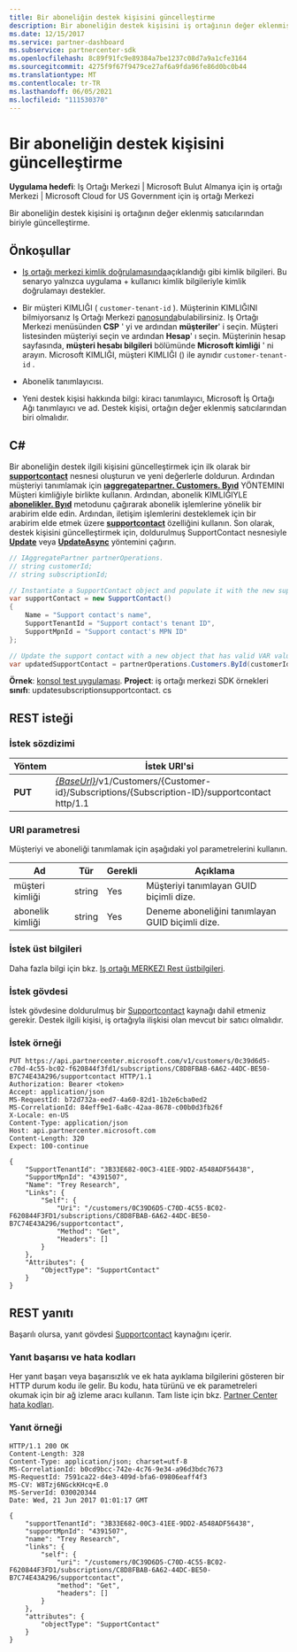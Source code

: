```yaml
---
title: Bir aboneliğin destek kişisini güncelleştirme
description: Bir aboneliğin destek kişisini iş ortağının değer eklenmiş satıcılarından biriyle güncelleştirme.
ms.date: 12/15/2017
ms.service: partner-dashboard
ms.subservice: partnercenter-sdk
ms.openlocfilehash: 8c89f91fc9e89384a7be1237c08d7a9a1cfe3164
ms.sourcegitcommit: 4275f9f67f9479ce27af6a9fda96fe86d0bc0b44
ms.translationtype: MT
ms.contentlocale: tr-TR
ms.lasthandoff: 06/05/2021
ms.locfileid: "111530370"
---
```

# <a name="update-a-subscriptions-support-contact"></a>Bir aboneliğin destek kişisini güncelleştirme

**Uygulama hedefi**: Iş Ortağı Merkezi | Microsoft Bulut Almanya için iş ortağı Merkezi | Microsoft Cloud for US Government için iş ortağı Merkezi

Bir aboneliğin destek kişisini iş ortağının değer eklenmiş satıcılarından biriyle güncelleştirme.

## <a name="prerequisites"></a>Önkoşullar

- [Iş ortağı merkezi kimlik doğrulamasında](partner-center-authentication.md)açıklandığı gibi kimlik bilgileri. Bu senaryo yalnızca uygulama + kullanıcı kimlik bilgileriyle kimlik doğrulamayı destekler.

- Bir müşteri KIMLIĞI ( `customer-tenant-id` ). Müşterinin KIMLIĞINI bilmiyorsanız Iş Ortağı Merkezi [panosunda](https://partner.microsoft.com/dashboard)bulabilirsiniz. Iş Ortağı Merkezi menüsünden **CSP** ' yi ve ardından **müşteriler**' i seçin. Müşteri listesinden müşteriyi seçin ve ardından **Hesap**' ı seçin. Müşterinin hesap sayfasında, **müşteri hesabı bilgileri** bölümünde **Microsoft kimliği** ' ni arayın. Microsoft KIMLIĞI, müşteri KIMLIĞI () ile aynıdır `customer-tenant-id` .

- Abonelik tanımlayıcısı.

- Yeni destek kişisi hakkında bilgi: kiracı tanımlayıcı, Microsoft İş Ortağı Ağı tanımlayıcı ve ad. Destek kişisi, ortağın değer eklenmiş satıcılarından biri olmalıdır.

## <a name="c"></a>C\#

Bir aboneliğin destek ilgili kişisini güncelleştirmek için ilk olarak bir [**supportcontact**](/dotnet/api/microsoft.store.partnercenter.models.subscriptions.supportcontact) nesnesi oluşturun ve yeni değerlerle doldurun. Ardından müşteriyi tanımlamak için [**ıaggregatepartner. Customers. Byıd**](/dotnet/api/microsoft.store.partnercenter.customers.icustomercollection.byid) YÖNTEMINI Müşteri kimliğiyle birlikte kullanın. Ardından, abonelik KIMLIĞIYLE [**abonelikler. Byıd**](/dotnet/api/microsoft.store.partnercenter.customerusers.icustomerusercollection.byid) metodunu çağırarak abonelik işlemlerine yönelik bir arabirim elde edin. Ardından, iletişim işlemlerini desteklemek için bir arabirim elde etmek üzere [**supportcontact**](/dotnet/api/microsoft.store.partnercenter.subscriptions.isubscription.supportcontact) özelliğini kullanın. Son olarak, destek kişisini güncelleştirmek için, doldurulmuş SupportContact nesnesiyle [**Update**](/dotnet/api/microsoft.store.partnercenter.subscriptions.isubscriptionsupportcontact.update) veya [**UpdateAsync**](/dotnet/api/microsoft.store.partnercenter.subscriptions.isubscriptionsupportcontact.updateasync) yöntemini çağırın.

``` csharp
// IAggregatePartner partnerOperations.
// string customerId;
// string subscriptionId;

// Instantiate a SupportContact object and populate it with the new support contact information.
var supportContact = new SupportContact()
{
    Name = "Support contact's name",
    SupportTenantId = "Support contact's tenant ID",
    SupportMpnId = "Support contact's MPN ID"
};

// Update the support contact with a new object that has valid VAR values.
var updatedSupportContact = partnerOperations.Customers.ById(customerId).Subscriptions.ById(subscriptionID).SupportContact.Update(supportContact);
```

**Örnek**: [konsol test uygulaması](console-test-app.md). **Project**: iş ortağı merkezi SDK örnekleri **sınıfı**: updatesubscriptionsupportcontact. cs

## <a name="rest-request"></a>REST isteği

### <a name="request-syntax"></a>İstek sözdizimi

| Yöntem  | İstek URI'si                                                                                                                    |
|---------|--------------------------------------------------------------------------------------------------------------------------------|
| **PUT** | [*{BaseUrl}*](partner-center-rest-urls.md)/v1/Customers/{Customer-id}/Subscriptions/{Subscription-ID}/supportcontact http/1.1 |

### <a name="uri-parameter"></a>URI parametresi

Müşteriyi ve aboneliği tanımlamak için aşağıdaki yol parametrelerini kullanın.

| Ad            | Tür   | Gerekli | Açıklama                                                     |
|-----------------|--------|----------|-----------------------------------------------------------------|
| müşteri kimliği     | string | Yes      | Müşteriyi tanımlayan GUID biçimli dize.           |
| abonelik kimliği | string | Yes      | Deneme aboneliğini tanımlayan GUID biçimli dize. |

### <a name="request-headers"></a>İstek üst bilgileri

Daha fazla bilgi için bkz. [Iş ortağı MERKEZI Rest üstbilgileri](headers.md).

### <a name="request-body"></a>İstek gövdesi

İstek gövdesine doldurulmuş bir [Supportcontact](subscription-resources.md#supportcontact) kaynağı dahil etmeniz gerekir. Destek ilgili kişisi, iş ortağıyla ilişkisi olan mevcut bir satıcı olmalıdır.

### <a name="request-example"></a>İstek örneği

```http
PUT https://api.partnercenter.microsoft.com/v1/customers/0c39d6d5-c70d-4c55-bc02-f620844f3fd1/subscriptions/C8D8FBAB-6A62-44DC-BE50-B7C74E43A296/supportcontact HTTP/1.1
Authorization: Bearer <token>
Accept: application/json
MS-RequestId: b72d732a-eed7-4a60-82d1-1b2e6cba0ed2
MS-CorrelationId: 84eff9e1-6a8c-42aa-8678-c00b0d3fb26f
X-Locale: en-US
Content-Type: application/json
Host: api.partnercenter.microsoft.com
Content-Length: 320
Expect: 100-continue

{
    "SupportTenantId": "3B33E682-00C3-41EE-9DD2-A548ADF56438",
    "SupportMpnId": "4391507",
    "Name": "Trey Research",
    "Links": {
        "Self": {
            "Uri": "/customers/0C39D6D5-C70D-4C55-BC02-F620844F3FD1/subscriptions/C8D8FBAB-6A62-44DC-BE50-B7C74E43A296/supportcontact",
            "Method": "Get",
            "Headers": []
        }
    },
    "Attributes": {
        "ObjectType": "SupportContact"
    }
}
```

## <a name="rest-response"></a>REST yanıtı

Başarılı olursa, yanıt gövdesi [Supportcontact](subscription-resources.md#supportcontact) kaynağını içerir.

### <a name="response-success-and-error-codes"></a>Yanıt başarısı ve hata kodları

Her yanıt başarı veya başarısızlık ve ek hata ayıklama bilgilerini gösteren bir HTTP durum kodu ile gelir. Bu kodu, hata türünü ve ek parametreleri okumak için bir ağ izleme aracı kullanın. Tam liste için bkz. [Partner Center hata kodları](error-codes.md).

### <a name="response-example"></a>Yanıt örneği

```http
HTTP/1.1 200 OK
Content-Length: 328
Content-Type: application/json; charset=utf-8
MS-CorrelationId: b0cd9bcc-742e-4c76-9e34-a96d3bdc7673
MS-RequestId: 7591ca22-d4e3-409d-bfa6-09806eaff4f3
MS-CV: W8Tzj6NGckKHcq+E.0
MS-ServerId: 030020344
Date: Wed, 21 Jun 2017 01:01:17 GMT

{
    "supportTenantId": "3B33E682-00C3-41EE-9DD2-A548ADF56438",
    "supportMpnId": "4391507",
    "name": "Trey Research",
    "links": {
        "self": {
            "uri": "/customers/0C39D6D5-C70D-4C55-BC02-F620844F3FD1/subscriptions/C8D8FBAB-6A62-44DC-BE50-B7C74E43A296/supportcontact",
            "method": "Get",
            "headers": []
        }
    },
    "attributes": {
        "objectType": "SupportContact"
    }
}
```
